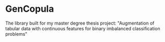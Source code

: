 # GenCopula
The library built for my master degree thesis project: "Augmentation of tabular data with continuous features for binary imbalanced classification problems"
